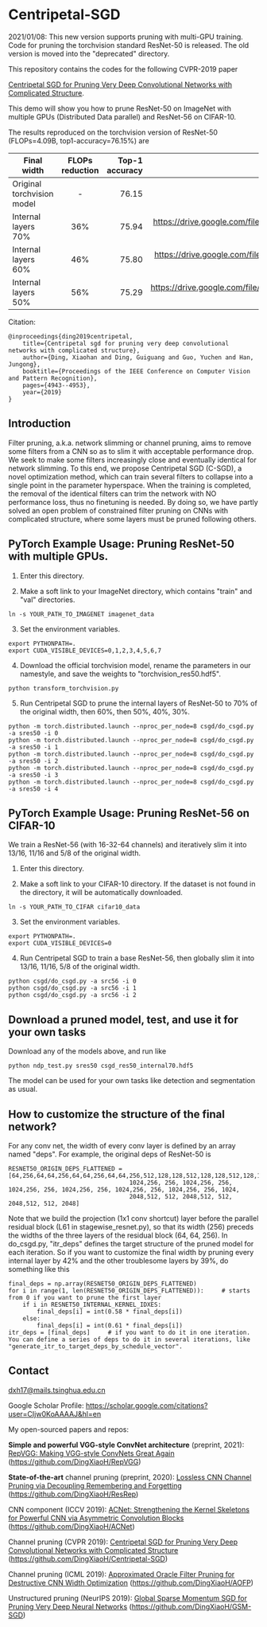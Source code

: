 # Centripetal-SGD

2021/01/08: This new version supports pruning with multi-GPU training. Code for pruning the torchvision standard ResNet-50 is released. The old version is moved into the "deprecated" directory. 

This repository contains the codes for the following CVPR-2019 paper 

[Centripetal SGD for Pruning Very Deep Convolutional Networks with Complicated Structure](http://openaccess.thecvf.com/content_CVPR_2019/html/Ding_Centripetal_SGD_for_Pruning_Very_Deep_Convolutional_Networks_With_Complicated_CVPR_2019_paper.html).

This demo will show you how to prune ResNet-50 on ImageNet with multiple GPUs (Distributed Data parallel) and ResNet-56 on CIFAR-10.

The results reproduced on the torchvision version of ResNet-50 (FLOPs=4.09B, top1-accuracy=76.15%) are

| Final width         | FLOPs reduction           | Top-1 accuracy  | Download |
| ------------- |:------------:| -----:| :------------:|
| Original torchvision model	|-|	76.15 |		-|	
| Internal layers 70%   | 36% 	|  	75.94 |		https://drive.google.com/file/d/1kFyc8xH2bRAi-e3v1iC529hTLBIVASGa/view?usp=sharing|
| Internal layers 60%   | 46% 	|  	75.80 |		https://drive.google.com/file/d/1_2tWF-St06KVj49c8yLrAlWUv8fv-LLk/view?usp=sharing|
| Internal layers 50%   | 56% 	|  	75.29 |		https://drive.google.com/file/d/1BndZeq3QkMOAE3wLfltt5SzCJwVF9PLV/view?usp=sharing|

Citation:

	@inproceedings{ding2019centripetal,
  		title={Centripetal sgd for pruning very deep convolutional networks with complicated structure},
  		author={Ding, Xiaohan and Ding, Guiguang and Guo, Yuchen and Han, Jungong},
  		booktitle={Proceedings of the IEEE Conference on Computer Vision and Pattern Recognition},
  		pages={4943--4953},
  		year={2019}
	}

## Introduction

Filter pruning, a.k.a. network slimming or channel pruning, aims to remove some filters from a CNN so as to slim it with acceptable performance drop. We seek to make some filters increasingly close and eventually identical for network slimming. To this end, we propose Centripetal SGD (C-SGD), a novel optimization method, which can train several filters to collapse into a single point in the parameter hyperspace. When the training is completed, the removal of the identical filters can trim the network with NO performance
loss, thus no finetuning is needed. By doing so, we have partly solved an open problem of constrained filter pruning on CNNs with complicated structure, where some layers must be pruned following others.


## PyTorch Example Usage: Pruning ResNet-50 with multiple GPUs.

1. Enter this directory.

2. Make a soft link to your ImageNet directory, which contains "train" and "val" directories.
```
ln -s YOUR_PATH_TO_IMAGENET imagenet_data
```

3. Set the environment variables.
```
export PYTHONPATH=.
export CUDA_VISIBLE_DEVICES=0,1,2,3,4,5,6,7
```

4. Download the official torchvision model, rename the parameters in our namestyle, and save the weights to "torchvision_res50.hdf5".
```
python transform_torchvision.py
```

5. Run Centripetal SGD to prune the internal layers of ResNet-50 to 70% of the original width, then 60%, then 50%, 40%, 30%.
```
python -m torch.distributed.launch --nproc_per_node=8 csgd/do_csgd.py -a sres50 -i 0
python -m torch.distributed.launch --nproc_per_node=8 csgd/do_csgd.py -a sres50 -i 1
python -m torch.distributed.launch --nproc_per_node=8 csgd/do_csgd.py -a sres50 -i 2
python -m torch.distributed.launch --nproc_per_node=8 csgd/do_csgd.py -a sres50 -i 3
python -m torch.distributed.launch --nproc_per_node=8 csgd/do_csgd.py -a sres50 -i 4
```


## PyTorch Example Usage: Pruning ResNet-56 on CIFAR-10

We train a ResNet-56 (with 16-32-64 channels) and iteratively slim it into 13/16, 11/16 and 5/8 of the original width.

1. Enter this directory.

2. Make a soft link to your CIFAR-10 directory. If the dataset is not found in the directory, it will be automatically downloaded.
```
ln -s YOUR_PATH_TO_CIFAR cifar10_data
```

3. Set the environment variables.
```
export PYTHONPATH=.
export CUDA_VISIBLE_DEVICES=0
```

4. Run Centripetal SGD to train a base ResNet-56, then globally slim it into 13/16, 11/16, 5/8 of the original width.
```
python csgd/do_csgd.py -a src56 -i 0
python csgd/do_csgd.py -a src56 -i 1
python csgd/do_csgd.py -a src56 -i 2
```

## Download a pruned model, test, and use it for your own tasks

Download any of the models above, and run like
```
python ndp_test.py sres50 csgd_res50_internal70.hdf5
```
The model can be used for your own tasks like detection and segmentation as usual.

## How to customize the structure of the final network?

For any conv net, the width of every conv layer is defined by an array named "deps". For example, the original deps of ResNet-50 is
```
RESNET50_ORIGIN_DEPS_FLATTENED = [64,256,64,64,256,64,64,256,64,64,256,512,128,128,512,128,128,512,128,128,512,128,128,512,
                                  1024,256, 256, 1024,256, 256, 1024,256, 256, 1024,256, 256, 1024,256, 256, 1024,256, 256, 1024,
                                  2048,512, 512, 2048,512, 512, 2048,512, 512, 2048]
```
Note that we build the projection (1x1 conv shortcut) layer before the parallel residual block (L61 in stagewise_resnet.py), so that its width (256) preceds the widths of the three layers of the residual block (64, 64, 256). In do_csgd.py, "itr_deps" defines the target structure of the pruned model for each iteration. So if you want to customize the final width by pruning every internal layer by 42% and the other troublesome layers by 39%, do something like this
```
final_deps = np.array(RESNET50_ORIGIN_DEPS_FLATTENED)
for i in range(1, len(RESNET50_ORIGIN_DEPS_FLATTENED)):		# starts from 0 if you want to prune the first layer
    if i in RESNET50_INTERNAL_KERNEL_IDXES:
        final_deps[i] = int(0.58 * final_deps[i])
    else:
        final_deps[i] = int(0.61 * final_deps[i])
itr_deps = [final_deps]		# if you want to do it in one iteration. You can define a series of deps to do it in several iterations, like "generate_itr_to_target_deps_by_schedule_vector".
```


## Contact
dxh17@mails.tsinghua.edu.cn

Google Scholar Profile: https://scholar.google.com/citations?user=CIjw0KoAAAAJ&hl=en

My open-sourced papers and repos: 

**Simple and powerful VGG-style ConvNet architecture** (preprint, 2021): [RepVGG: Making VGG-style ConvNets Great Again](https://arxiv.org/abs/2101.03697)      (https://github.com/DingXiaoH/RepVGG)

**State-of-the-art** channel pruning (preprint, 2020): [Lossless CNN Channel Pruning via Decoupling Remembering and Forgetting](https://arxiv.org/abs/2007.03260) (https://github.com/DingXiaoH/ResRep)

CNN component (ICCV 2019): [ACNet: Strengthening the Kernel Skeletons for Powerful CNN via Asymmetric Convolution Blocks](http://openaccess.thecvf.com/content_ICCV_2019/papers/Ding_ACNet_Strengthening_the_Kernel_Skeletons_for_Powerful_CNN_via_Asymmetric_ICCV_2019_paper.pdf) (https://github.com/DingXiaoH/ACNet)

Channel pruning (CVPR 2019): [Centripetal SGD for Pruning Very Deep Convolutional Networks with Complicated Structure](http://openaccess.thecvf.com/content_CVPR_2019/html/Ding_Centripetal_SGD_for_Pruning_Very_Deep_Convolutional_Networks_With_Complicated_CVPR_2019_paper.html) (https://github.com/DingXiaoH/Centripetal-SGD)

Channel pruning (ICML 2019): [Approximated Oracle Filter Pruning for Destructive CNN Width Optimization](http://proceedings.mlr.press/v97/ding19a.html) (https://github.com/DingXiaoH/AOFP)

Unstructured pruning (NeurIPS 2019): [Global Sparse Momentum SGD for Pruning Very Deep Neural Networks](http://papers.nips.cc/paper/8867-global-sparse-momentum-sgd-for-pruning-very-deep-neural-networks.pdf) (https://github.com/DingXiaoH/GSM-SGD)

